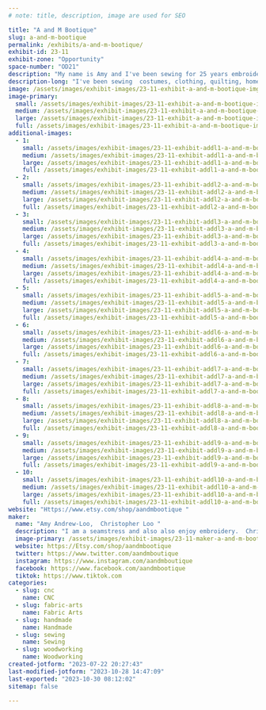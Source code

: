 ```yaml
---
# note: title, description, image are used for SEO

title: "A and M Bootique"
slug: a-and-m-bootique
permalink: /exhibits/a-and-m-bootique/
exhibit-id: 23-11
exhibit-zone: "Opportunity"
space-number: "OD21"
description: "My name is Amy and I've been sewing for 25 years embroidery 6. Chris has been woodworking for 20. "
description-long: "I've been sewing  costumes, clothing, quilting, home decor, and started embroidery about 6 years ago. I embroider keychains,  bookmarks,  earrings,  purses and accessories.  I also taught sewing and quilting at Joanns for 5 years. I really enjoy showing people how to. I'm also always open to learning new things. Chris has been woodworking for about 20 years. He works for a cabinet company and enjoys creating home decor items like wall shelves, pepper mills, bowls and recently got into CNC work. "
image: /assets/images/exhibit-images/23-11-exhibit-a-and-m-bootique-img-6772-large.jpg
image-primary: 
  small: /assets/images/exhibit-images/23-11-exhibit-a-and-m-bootique-img-6772-small.jpg
  medium: /assets/images/exhibit-images/23-11-exhibit-a-and-m-bootique-img-6772-medium.jpg
  large: /assets/images/exhibit-images/23-11-exhibit-a-and-m-bootique-img-6772-large.jpg
  full: /assets/images/exhibit-images/23-11-exhibit-a-and-m-bootique-img-6772-full.jpg
additional-images: 
  - 1:
    small: /assets/images/exhibit-images/23-11-exhibit-addl1-a-and-m-bootique-20221106-164004-small.jpg
    medium: /assets/images/exhibit-images/23-11-exhibit-addl1-a-and-m-bootique-20221106-164004-medium.jpg
    large: /assets/images/exhibit-images/23-11-exhibit-addl1-a-and-m-bootique-20221106-164004-large.jpg
    full: /assets/images/exhibit-images/23-11-exhibit-addl1-a-and-m-bootique-20221106-164004-full.jpg
  - 2:
    small: /assets/images/exhibit-images/23-11-exhibit-addl2-a-and-m-bootique-20230211-144037-small.jpg
    medium: /assets/images/exhibit-images/23-11-exhibit-addl2-a-and-m-bootique-20230211-144037-medium.jpg
    large: /assets/images/exhibit-images/23-11-exhibit-addl2-a-and-m-bootique-20230211-144037-large.jpg
    full: /assets/images/exhibit-images/23-11-exhibit-addl2-a-and-m-bootique-20230211-144037-full.jpg
  - 3:
    small: /assets/images/exhibit-images/23-11-exhibit-addl3-a-and-m-bootique-20230406-223049-small.jpg
    medium: /assets/images/exhibit-images/23-11-exhibit-addl3-a-and-m-bootique-20230406-223049-medium.jpg
    large: /assets/images/exhibit-images/23-11-exhibit-addl3-a-and-m-bootique-20230406-223049-large.jpg
    full: /assets/images/exhibit-images/23-11-exhibit-addl3-a-and-m-bootique-20230406-223049-full.jpg
  - 4:
    small: /assets/images/exhibit-images/23-11-exhibit-addl4-a-and-m-bootique-20230406-223056-small.jpg
    medium: /assets/images/exhibit-images/23-11-exhibit-addl4-a-and-m-bootique-20230406-223056-medium.jpg
    large: /assets/images/exhibit-images/23-11-exhibit-addl4-a-and-m-bootique-20230406-223056-large.jpg
    full: /assets/images/exhibit-images/23-11-exhibit-addl4-a-and-m-bootique-20230406-223056-full.jpg
  - 5:
    small: /assets/images/exhibit-images/23-11-exhibit-addl5-a-and-m-bootique-20230406-223104-small.jpg
    medium: /assets/images/exhibit-images/23-11-exhibit-addl5-a-and-m-bootique-20230406-223104-medium.jpg
    large: /assets/images/exhibit-images/23-11-exhibit-addl5-a-and-m-bootique-20230406-223104-large.jpg
    full: /assets/images/exhibit-images/23-11-exhibit-addl5-a-and-m-bootique-20230406-223104-full.jpg
  - 6:
    small: /assets/images/exhibit-images/23-11-exhibit-addl6-a-and-m-bootique-20230607-230255-small.jpg
    medium: /assets/images/exhibit-images/23-11-exhibit-addl6-a-and-m-bootique-20230607-230255-medium.jpg
    large: /assets/images/exhibit-images/23-11-exhibit-addl6-a-and-m-bootique-20230607-230255-large.jpg
    full: /assets/images/exhibit-images/23-11-exhibit-addl6-a-and-m-bootique-20230607-230255-full.jpg
  - 7:
    small: /assets/images/exhibit-images/23-11-exhibit-addl7-a-and-m-bootique-20230611-154404-small.jpg
    medium: /assets/images/exhibit-images/23-11-exhibit-addl7-a-and-m-bootique-20230611-154404-medium.jpg
    large: /assets/images/exhibit-images/23-11-exhibit-addl7-a-and-m-bootique-20230611-154404-large.jpg
    full: /assets/images/exhibit-images/23-11-exhibit-addl7-a-and-m-bootique-20230611-154404-full.jpg
  - 8:
    small: /assets/images/exhibit-images/23-11-exhibit-addl8-a-and-m-bootique-20230719-004500-small.jpg
    medium: /assets/images/exhibit-images/23-11-exhibit-addl8-a-and-m-bootique-20230719-004500-medium.jpg
    large: /assets/images/exhibit-images/23-11-exhibit-addl8-a-and-m-bootique-20230719-004500-large.jpg
    full: /assets/images/exhibit-images/23-11-exhibit-addl8-a-and-m-bootique-20230719-004500-full.jpg
  - 9:
    small: /assets/images/exhibit-images/23-11-exhibit-addl9-a-and-m-bootique-d3dd1eda-small.jpg
    medium: /assets/images/exhibit-images/23-11-exhibit-addl9-a-and-m-bootique-d3dd1eda-medium.jpg
    large: /assets/images/exhibit-images/23-11-exhibit-addl9-a-and-m-bootique-d3dd1eda-large.jpg
    full: /assets/images/exhibit-images/23-11-exhibit-addl9-a-and-m-bootique-d3dd1eda-full.jpg
  - 10:
    small: /assets/images/exhibit-images/23-11-exhibit-addl10-a-and-m-bootique-img-2165-small.jpg
    medium: /assets/images/exhibit-images/23-11-exhibit-addl10-a-and-m-bootique-img-2165-medium.jpg
    large: /assets/images/exhibit-images/23-11-exhibit-addl10-a-and-m-bootique-img-2165-large.jpg
    full: /assets/images/exhibit-images/23-11-exhibit-addl10-a-and-m-bootique-img-2165-full.jpg
website: "Https://www.etsy.com/shop/aandmbootique "
maker: 
  name: "Amy Andrew-Loo,  Christopher Loo "
  description: "I am a seamstress and also also enjoy embroidery.  Chris is a woodworker. "
  image-primary: /assets/images/exhibit-images/23-11-maker-a-and-m-bootique-fb-img-1661023633551-medium.jpg
  website: https://Etsy.com/shop/aandmbootique 
  twitter: https://www.twitter.com/aandmboutique 
  instagram: https://www.instagram.com/aandmboutique
  facebook: https://www.facebook.com/aandmbootique
  tiktok: https://www.tiktok.com
categories: 
  - slug: cnc
    name: CNC
  - slug: fabric-arts
    name: Fabric Arts
  - slug: handmade
    name: Handmade
  - slug: sewing
    name: Sewing
  - slug: woodworking
    name: Woodworking
created-jotform: "2023-07-22 20:27:43"
last-modified-jotform: "2023-10-28 14:47:09"
last-exported: "2023-10-30 08:12:02"
sitemap: false

---
```


